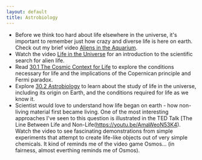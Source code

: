 ```yaml
---
layout: default
title: Astrobiology
---
```


- Before we think too hard about life elsewhere in the universe, it's important to remember just how crazy and diverse life is here on earth. Check out my brief video [Aliens in the Aquarium](https://www.youtube.com/watch?v=KT5Qtm3WBbw). 
- Watch the video [Life in the Universe](https://youtu.be/pKjdg_XA8YM?si=EQcZCCFZya3lRbMM) for an introduction to the scientific search for alien life. 
- Read [30.1 The Cosmic Context for Life](https://openstax.org/books/astronomy-2e/pages/30-1-the-cosmic-context-for-life) to explore the conditions necessary for life and the implications of the Copernican principle and Fermi paradox.
- Explore [30.2 Astrobiology](https://openstax.org/books/astronomy-2e/pages/30-2-astrobiology) to learn about the study of life in the universe, including its origin on Earth, and the conditions required for life as we know it.
- Scientist would love to understand how life began on earth - how non-living material first became living. One of the most interesting approaches I've seen to this question is illustrated in the TED Talk [The Line Between Life and Non-Life(https://youtu.be/AmaWeoN53K4). Watch the video to see fascinating demonstrations from simple experiments that attempt to create life-like objects out of very simple chemicals. It kind of reminds me of the video game Osmos... (in fairness, almost everthing reminds me of Osmos). 
